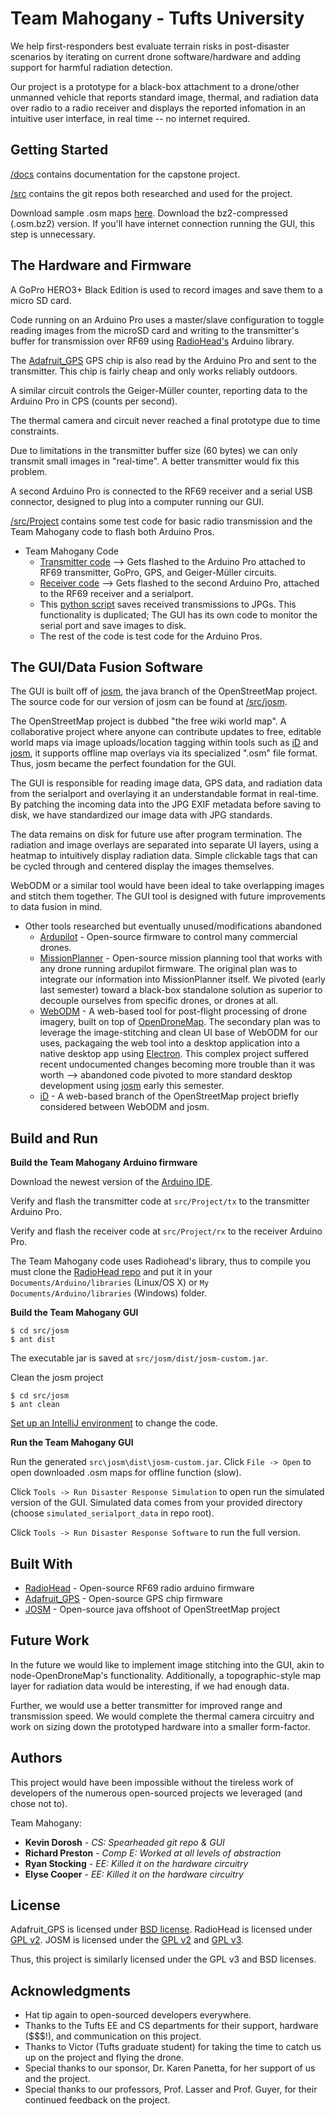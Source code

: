 # Team Mahogany - Tufts University

We help first-responders best evaluate terrain risks in post-disaster scenarios by iterating on current drone software/hardware and adding support for harmful radiation detection.

Our project is a prototype for a black-box attachment to a drone/other unmanned vehicle that reports standard image, thermal, and radiation data over radio to a radio receiver and displays the reported infomation in an intuitive user interface, in real time -- no internet required.

## Getting Started

[/docs](https://github.com/kdorosh/Capstone/tree/master/docs) contains documentation for the capstone project.

[/src](https://github.com/kdorosh/Capstone/tree/master/src) contains the git repos both researched and used for the project.

Download sample .osm maps [here](http://download.geofabrik.de/). Download the bz2-compressed (.osm.bz2) version. If you'll have internet connection running the GUI, this step is unnecessary.

## The Hardware and Firmware

A GoPro HERO3+ Black Edition is used to record images and save them to a micro SD card. 

Code running on an Arduino Pro uses a master/slave configuration to toggle reading images from the microSD card and writing to the transmitter's buffer for transmission over RF69 using [RadioHead's](https://github.com/PaulStoffregen/RadioHead/tree/3d02f09670eb3880067e989998309dcfa2aa7a68) Arduino library.

The [Adafruit_GPS](https://github.com/adafruit/Adafruit_GPS/tree/77fe3484374837cecf2dd8387f3a62b1d5c832f9) GPS chip is also read by the Arduino Pro and sent to the transmitter. This chip is fairly cheap and only works reliably outdoors.

A similar circuit controls the Geiger-Müller counter, reporting data to the Arduino Pro in CPS (counts per second).

The thermal camera and circuit never reached a final prototype due to time constraints.

Due to limitations in the transmitter buffer size (60 bytes) we can only transmit small images in "real-time". A better transmitter would fix this problem.

A second Arduino Pro is connected to the RF69 receiver and a serial USB connector, designed to plug into a computer running our GUI.

[/src/Project](https://github.com/kdorosh/Capstone/tree/master/src/Project) contains some test code for basic radio transmission and the Team Mahogany code to flash both Arduino Pros.

* Team Mahogany Code
  * [Transmitter code](https://github.com/kdorosh/Capstone/blob/master/src/Project/tx/tx.ino) --> Gets flashed to the Arduino Pro attached to RF69 transmitter, GoPro, GPS, and Geiger-Müller circuits.
  * [Receiver code](https://github.com/kdorosh/Capstone/blob/master/src/Project/rx/rx.ino) --> Gets flashed to the second Arduino Pro, attached to the RF69 receiver and a serialport.
  * This [python script](https://github.com/kdorosh/Capstone/blob/master/src/Project/ComArduino.py) saves received transmissions to JPGs. This functionality is duplicated; The GUI has its own code to monitor the serial port and save images to disk.
  * The rest of the code is test code for the Arduino Pros.

## The GUI/Data Fusion Software

The GUI is built off of [josm](https://github.com/openstreetmap/josm), the java branch of the OpenStreetMap project. The source code for our version of josm can be found at [/src/josm](https://github.com/kdorosh/Capstone/tree/master/src/josm).

The OpenStreetMap project is dubbed "the free wiki world map". A collaborative project where anyone can contribute updates to free, editable world maps via image uploads/location tagging within tools such as [iD](https://github.com/kdorosh/Capstone/tree/master/src/iD) and [josm](https://github.com/openstreetmap/josm), it supports offline map overlays via its specialized ".osm" file format. Thus, josm became the perfect foundation for the GUI.

The GUI is responsible for reading image data, GPS data, and radiation data from the serialport and overlaying it an understandable format in real-time. By patching the incoming data into the JPG EXIF metadata before saving to disk, we have standardized our image data with JPG standards.

The data remains on disk for future use after program termination. The radiation and image overlays are separated into separate UI layers, using a heatmap to intuitively display radiation data. Simple clickable tags that can be cycled through and centered display the images themselves.

WebODM or a similar tool would have been ideal to take overlapping images and stitch them together. The GUI tool is designed with future improvements to data fusion in mind.

* Other tools researched but eventually unused/modifications abandoned
  * [Ardupilot](https://github.com/ArduPilot/ardupilot/tree/5646afac1cc029ef41934af9b5b9b4d00a87bcf6) - Open-source firmware to control many commercial drones.
  * [MissionPlanner](https://github.com/ArduPilot/MissionPlanner/tree/e0ccac239ae19d79b74bdb155547a69b3c530a7d) - Open-source mission planning tool that works with any drone running ardupilot firmware. The original plan was to integrate our information into MissionPlanner itself. We pivoted (early last semester) toward a black-box standalone solution as superior to decouple ourselves from specific drones, or drones at all.
  * [WebODM](https://github.com/kdorosh/Capstone/tree/master/src/WebODM) - A web-based tool for post-flight processing of drone imagery, built on top of [OpenDroneMap](https://github.com/OpenDroneMap/OpenDroneMap). The secondary plan was to leverage the image-stitching and clean UI base of WebODM for our uses, packagaing the web tool into a desktop application into a native desktop app using [Electron](https://github.com/electron/electron). This complex project suffered recent undocumented changes becoming more trouble than it was worth --> abandoned code pivoted to more standard desktop development using [josm](https://github.com/openstreetmap/josm) early this semester.
  * [iD](https://github.com/kdorosh/Capstone/tree/master/src/iD) - A web-based branch of the OpenStreetMap project briefly considered between WebODM and josm.

## Build and Run

**Build the Team Mahogany Arduino firmware**

Download the newest version of the [Arduino IDE](https://www.arduino.cc/en/Main/Software).

Verify and flash the transmitter code at `src/Project/tx` to the transmitter Arduino Pro.

Verify and flash the receiver code at `src/Project/rx` to the receiver Arduino Pro.

The Team Mahogany code uses Radiohead's library, thus to compile you must clone the [RadioHead repo](https://github.com/PaulStoffregen/RadioHead/tree/3d02f09670eb3880067e989998309dcfa2aa7a68) and put it in your `Documents/Arduino/libraries` (Linux/OS X) or `My Documents/Arduino/libraries` (Windows) folder.

**Build the Team Mahogany GUI**

```
$ cd src/josm
$ ant dist
```

The executable jar is saved at `src/josm/dist/josm-custom.jar`.

Clean the josm project
```
$ cd src/josm
$ ant clean
```

[Set up an IntelliJ environment](https://josm.openstreetmap.de/wiki/DevelopersGuide/CompilingUsingIntelliJ) to change the code.

**Run the Team Mahogany GUI**

Run the generated `src\josm\dist\josm-custom.jar`. Click `File -> Open` to open downloaded .osm maps for offline function (slow).

Click `Tools -> Run Disaster Response Simulation` to open run the simulated version of the GUI. Simulated data comes from your provided directory (choose `simulated_serialport_data` in repo root).

Click `Tools -> Run Disaster Response Software` to run the full version.

## Built With

* [RadioHead](https://github.com/PaulStoffregen/RadioHead/tree/3d02f09670eb3880067e989998309dcfa2aa7a68) - Open-source RF69 radio arduino firmware
* [Adafruit_GPS](https://github.com/adafruit/Adafruit_GPS/tree/77fe3484374837cecf2dd8387f3a62b1d5c832f9) - Open-source GPS chip firmware
* [JOSM](https://github.com/openstreetmap/josm) - Open-source java offshoot of OpenStreetMap project

## Future Work

In the future we would like to implement image stitching into the GUI, akin to node-OpenDroneMap's functionality. Additionally, a topographic-style map layer for radiation data would be interesting, if we had enough data.

Further, we would use a better transmitter for improved range and transmission speed. We would complete the thermal camera circuitry and work on sizing down the prototyped hardware into a smaller form-factor.

## Authors

This project would have been impossible without the tireless work of developers of the numerous open-sourced projects we leveraged (and chose not to).

Team Mahogany:
* **Kevin Dorosh**    - *CS: Spearheaded git repo & GUI*
* **Richard Preston** - *Comp E: Worked at all levels of abstraction*
* **Ryan Stocking**   - *EE: Killed it on the hardware circuitry*
* **Elyse Cooper**    - *EE: Killed it on the hardware circuitry*

## License

Adafruit_GPS is licensed under [BSD license](https://github.com/adafruit/Adafruit_GPS/blob/77fe3484374837cecf2dd8387f3a62b1d5c832f9/license.txt). 
RadioHead is licensed under [GPL v2](https://github.com/PaulStoffregen/RadioHead/blob/3d02f09670eb3880067e989998309dcfa2aa7a68/LICENSE). 
JOSM is licensed under the [GPL v2](http://www.gnu.org/licenses/old-licenses/gpl-2.0.html) and [GPL v3](http://www.gnu.org/licenses/gpl.html). 

Thus, this project is similarly licensed under the GPL v3 and BSD licenses.

## Acknowledgments

* Hat tip again to open-sourced developers everywhere.
* Thanks to the Tufts EE and CS departments for their support, hardware ($$$!), and communication on this project.
* Thanks to Victor (Tufts graduate student) for taking the time to catch us up on the project and flying the drone.
* Special thanks to our sponsor, Dr. Karen Panetta, for her support of us and the project.
* Special thanks to our professors, Prof. Lasser and Prof. Guyer, for their continued feedback on the project.